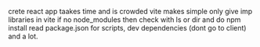 crete react app taakes time and is crowded
vite makes simple only give imp libraries
in vite if no node_modules then check with ls or dir and do npm install
read package.json for scripts, dev dependencies (dont go to client) and a lot.